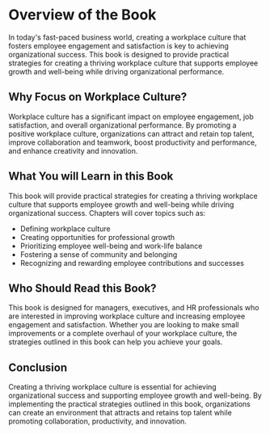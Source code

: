 Overview of the Book
=============================================

In today's fast-paced business world, creating a workplace culture that fosters employee engagement and satisfaction is key to achieving organizational success. This book is designed to provide practical strategies for creating a thriving workplace culture that supports employee growth and well-being while driving organizational performance.

Why Focus on Workplace Culture?
-------------------------------

Workplace culture has a significant impact on employee engagement, job satisfaction, and overall organizational performance. By promoting a positive workplace culture, organizations can attract and retain top talent, improve collaboration and teamwork, boost productivity and performance, and enhance creativity and innovation.

What You will Learn in this Book
--------------------------------

This book will provide practical strategies for creating a thriving workplace culture that supports employee growth and well-being while driving organizational success. Chapters will cover topics such as:

* Defining workplace culture
* Creating opportunities for professional growth
* Prioritizing employee well-being and work-life balance
* Fostering a sense of community and belonging
* Recognizing and rewarding employee contributions and successes

Who Should Read this Book?
--------------------------

This book is designed for managers, executives, and HR professionals who are interested in improving workplace culture and increasing employee engagement and satisfaction. Whether you are looking to make small improvements or a complete overhaul of your workplace culture, the strategies outlined in this book can help you achieve your goals.

Conclusion
----------

Creating a thriving workplace culture is essential for achieving organizational success and supporting employee growth and well-being. By implementing the practical strategies outlined in this book, organizations can create an environment that attracts and retains top talent while promoting collaboration, productivity, and innovation.
